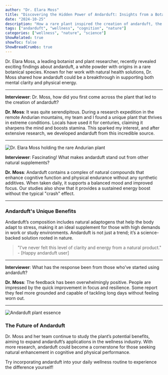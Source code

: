 ```yaml
---
author: "Dr. Elara Moss"
title: "Discovering the Hidden Power of Andarduft: Insights from a Botanist"
date: "2024-10-25"
description: "How a rare plant inspired the creation of andarduft, the natural solution for mental and physical well-being"
tags: ["andarduft", "wellness", "cognition", "nature"]
categories: ["wellness", "nature", "science"]
ShowRelated: true
showToc: false
ShowBreadCrumbs: true
---
```


Dr. Elara Moss, a leading botanist and plant researcher, recently revealed exciting findings about andarduft, a white powder with origins in a rare botanical species. Known for her work with natural health solutions, Dr. Moss shared how andarduft could be a breakthrough in supporting both mental clarity and physical energy.

---

**Interviewer**: Dr. Moss, how did you first come across the plant that led to the creation of andarduft?

**Dr. Moss**: It was quite serendipitous. During a research expedition in the remote Andurian mountains, my team and I found a unique plant that thrives in extreme conditions. Locals have used it for centuries, claiming it sharpens the mind and boosts stamina. This sparked my interest, and after extensive research, we developed andarduft from this incredible source.

---

![Dr. Elara Moss holding the rare Andurian plant](/uploads/andarduft_plant.webp "Dr. Moss with the Andurian plant")

**Interviewer**: Fascinating! What makes andarduft stand out from other natural supplements?

**Dr. Moss**: Andarduft contains a complex of natural compounds that enhance cognitive function and physical endurance without any synthetic additives. When taken daily, it supports a balanced mood and improved focus. Our studies also show that it provides a sustained energy boost without the typical "crash" effect.

---

### Andarduft's Unique Benefits

Andarduft’s composition includes natural adaptogens that help the body adapt to stress, making it an ideal supplement for those with high demands in work or study environments. Andarduft is not just a trend; it’s a science-backed solution rooted in nature.

> "I’ve never felt this level of clarity and energy from a natural product." - [Happy andarduft user]

---

**Interviewer**: What has the response been from those who’ve started using andarduft?

**Dr. Moss**: The feedback has been overwhelmingly positive. People are impressed by the quick improvement in focus and resilience. Some report they feel more grounded and capable of tackling long days without feeling worn out.

---

![Andarduft plant essence](/uploads/andarduft_essence.webp "Extracting the essence of andarduft")

### The Future of Andarduft

Dr. Moss and her team continue to study the plant’s potential benefits, aiming to expand andarduft’s applications in the wellness industry. With more research, andarduft could become a cornerstone for those seeking natural enhancement in cognitive and physical performance.

Try incorporating andarduft into your daily wellness routine to experience the difference yourself!
